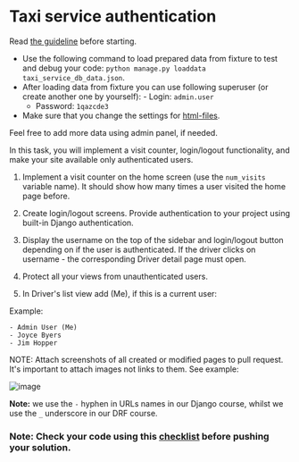 # Taxi service authentication 

Read [the guideline](https://github.com/mate-academy/py-task-guideline/blob/main/README.md) before starting.
- Use the following command to load prepared data from fixture to test and debug your code:
  `python manage.py loaddata taxi_service_db_data.json`.
- After loading data from fixture you can use following superuser (or create another one by yourself):
      - Login: `admin.user`
  - Password: `1qazcde3`
- Make sure that you change the settings for [html-files](https://github.com/mate-academy/py-task-guideline/blob/main/html_settings/README.MD).

Feel free to add more data using admin panel, if needed.

In this task, you will implement a visit counter, login/logout functionality, and make your site available only 
authenticated users.

1. Implement a visit counter on the home screen (use the `num_visits` variable name). It should show how many times a user visited the home page before.

2. Create login/logout screens. Provide authentication to your project using built-in Django authentication.

3. Display the username on the top of the sidebar and login/logout button depending on if the user is authenticated.
If the driver clicks on username - the corresponding Driver detail page must open.

4. Protect all your views from unauthenticated users.

5. In Driver's list view add (Me), if this is a current user:
    
Example:
```
- Admin User (Me)
- Joyce Byers
- Jim Hopper
```

NOTE: Attach screenshots of all created or modified pages to pull request. It's important to attach images not links to them. See example:

![image](https://mate-academy-images.s3.eu-central-1.amazonaws.com/python_pr_with_images.png)

**Note:** we use the `-` hyphen in URLs names in our Django course, whilst we use the `_` underscore in our DRF course.

### Note: Check your code using this [checklist](checklist.md) before pushing your solution.
